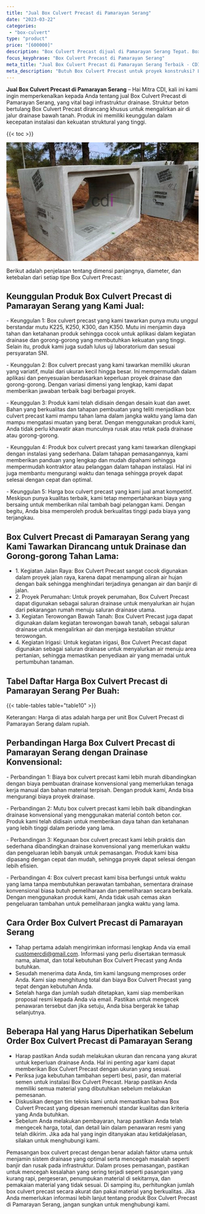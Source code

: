 ```yaml
---
title: "Jual Box Culvert Precast di Pamarayan Serang"
date: "2023-03-22"
categories:
 - "box-culvert"
type: "product"
price: "[600000]"
description: "Box Culvert Precast dijual di Pamarayan Serang Tepat. Box Culvert Precast unggulan untuk kebutuhan konstruksi dengan performa superior. Hubungi kami untuk konsultasi mendalam."
focus_keyphrase: "Box Culvert Precast di Pamarayan Serang"
meta_title: "Jual Box Culvert Precast di Pamarayan Serang Terbaik - CDI"
meta_description: "Butuh Box Culvert Precast untuk proyek konstruksi? Layanan profesional kami siap membantu dengan kualitas premium. Dapatkan informasi sekarang."
---
```


**Jual Box Culvert Precast di Pamarayan Serang** – Hai Mitra CDI, kali ini kami ingin memperkenalkan kepada Anda tentang jual Box Culvert Precast di Pamarayan Serang, yang vital bagi infrastruktur drainase. Struktur beton bertulang Box Culvert Precast dirancang khusus untuk mengalirkan air di jalur drainase bawah tanah. Produk ini memiliki keunggulan dalam kecepatan instalasi dan kekuatan struktural yang tinggi.

{{< toc >}}

![Jual Box Culvert Precast di Pamarayan Serang](/images/box-culvert/box-culvert-16.jpg)

Berikut adalah penjelasan tentang dimensi panjangnya, diameter, dan ketebalan dari setiap tipe Box Culvert Precast: 

## Keunggulan Produk Box Culvert Precast di Pamarayan Serang yang Kami Jual:

\- Keunggulan 1: Box culvert precast yang kami tawarkan punya mutu unggul berstandar mutu K225, K250, K300, dan K350. Mutu ini menjamin daya tahan dan ketahanan produk sehingga cocok untuk aplikasi dalam kegiatan drainase dan gorong-gorong yang membutuhkan kekuatan yang tinggi. Selain itu, produk kami juga sudah lulus uji laboratorium dan sesuai persyaratan SNI.

\- Keunggulan 2: Box culvert precast yang kami tawarkan memiliki ukuran yang variatif, mulai dari ukuran kecil hingga besar. Ini mempermudah dalam aplikasi dan penyesuaian berdasarkan keperluan proyek drainase dan gorong-gorong. Dengan variasi dimensi yang lengkap, kami dapat memberikan jawaban terbaik bagi berbagai proyek.

\- Keunggulan 3: Produk kami telah didisain dengan desain kuat dan awet. Bahan yang berkualitas dan tahapan pembuatan yang teliti menjadikan box culvert precast kami mampu tahan lama dalam jangka waktu yang lama dan mampu mengatasi muatan yang berat. Dengan menggunakan produk kami, Anda tidak perlu khawatir akan munculnya rusak atau retak pada drainase atau gorong-gorong.

\- Keunggulan 4: Produk box culvert precast yang kami tawarkan dilengkapi dengan instalasi yang sederhana. Dalam tahapan pemasangannya, kami memberikan panduan yang lengkap dan mudah dipahami sehingga mempermudah kontraktor atau pelanggan dalam tahapan instalasi. Hal ini juga membantu mengurangi waktu dan tenaga sehingga proyek dapat selesai dengan cepat dan optimal.

\- Keunggulan 5: Harga box culvert precast yang kami jual amat kompetitif. Meskipun punya kualitas terbaik, kami tetap mempertahankan biaya yang bersaing untuk memberikan nilai tambah bagi pelanggan kami. Dengan begitu, Anda bisa memperoleh produk berkualitas tinggi pada biaya yang terjangkau.

## Box Culvert Precast di Pamarayan Serang yang Kami Tawarkan Dirancang untuk Drainase dan Gorong-gorong Tahan Lama:

*   1\. Kegiatan Jalan Raya: Box Culvert Precast sangat cocok digunakan dalam proyek jalan raya, karena dapat menampung aliran air hujan dengan baik sehingga menghindari terjadinya genangan air dan banjir di jalan.
*   2\. Proyek Perumahan: Untuk proyek perumahan, Box Culvert Precast dapat digunakan sebagai saluran drainase untuk menyalurkan air hujan dari pekarangan rumah menuju saluran drainase utama.
*   3\. Kegiatan Terowongan Bawah Tanah: Box Culvert Precast juga dapat digunakan dalam kegiatan terowongan bawah tanah, sebagai saluran drainase untuk mengalirkan air dan menjaga kestabilan struktur terowongan.
*   4\. Kegiatan Irigasi: Untuk kegiatan irigasi, Box Culvert Precast dapat digunakan sebagai saluran drainase untuk menyalurkan air menuju area pertanian, sehingga memastikan penyediaan air yang memadai untuk pertumbuhan tanaman.

## Tabel Daftar Harga Box Culvert Precast di Pamarayan Serang Per Buah:

{{< table-tables table="table10" >}}

Keterangan: Harga di atas adalah harga per unit Box Culvert Precast di Pamarayan Serang dalam rupiah.

## Perbandingan Harga Box Culvert Precast di Pamarayan Serang dengan Drainase Konvensional:

\- Perbandingan 1: Biaya box culvert precast kami lebih murah dibandingkan dengan biaya pembuatan drainase konvensional yang memerlukan tenaga kerja manual dan bahan material terpisah. Dengan produk kami, Anda bisa mengurangi biaya proyek drainase.

\- Perbandingan 2: Mutu box culvert precast kami lebih baik dibandingkan drainase konvensional yang menggunakan material contoh beton cor. Produk kami telah didisain untuk memberikan daya tahan dan ketahanan yang lebih tinggi dalam periode yang lama.

\- Perbandingan 3: Kegunaan box culvert precast kami lebih praktis dan sederhana dibandingkan drainase konvensional yang memerlukan waktu dan pengeluaran lebih banyak untuk pemasangan. Produk kami bisa dipasang dengan cepat dan mudah, sehingga proyek dapat selesai dengan lebih efisien.

\- Perbandingan 4: Box culvert precast kami bisa berfungsi untuk waktu yang lama tanpa membutuhkan perawatan tambahan, sementara drainase konvensional biasa butuh pemeliharaan dan pemeliharaan secara berkala. Dengan menggunakan produk kami, Anda tidak usah cemas akan pengeluaran tambahan untuk pemeliharaan jangka waktu yang lama.

## Cara Order Box Culvert Precast di Pamarayan Serang

*   Tahap pertama adalah mengirimkan informasi lengkap Anda via email customercdi@gmail.com. Informasi yang perlu disertakan termasuk nama, alamat, dan total kebutuhan Box Culvert Precast yang Anda butuhkan.
*   Sesudah menerima data Anda, tim kami langsung memproses order Anda. Kami siap menghitung total dan biaya Box Culvert Precast yang tepat dengan kebutuhan Anda.
*   Setelah harga dan jumlah sudah ditetapkan, kami siap memberikan proposal resmi kepada Anda via email. Pastikan untuk mengecek penawaran tersebut dan jika setuju, Anda bisa bergerak ke tahap selanjutnya.

## Beberapa Hal yang Harus Diperhatikan Sebelum Order Box Culvert Precast di Pamarayan Serang

*   Harap pastikan Anda sudah melakukan ukuran dan rencana yang akurat untuk keperluan drainase Anda. Hal ini penting agar kami dapat memberikan Box Culvert Precast dengan ukuran yang sesuai.
*   Periksa juga kebutuhan tambahan seperti besi, pasir, dan material semen untuk instalasi Box Culvert Precast. Harap pastikan Anda memiliki semua material yang dibutuhkan sebelum melakukan pemesanan.
*   Diskusikan dengan tim teknis kami untuk memastikan bahwa Box Culvert Precast yang dipesan memenuhi standar kualitas dan kriteria yang Anda butuhkan.
*   Sebelum Anda melakukan pembayaran, harap pastikan Anda telah mengecek harga, total, dan detail lain dalam penawaran resmi yang telah dikirim. Jika ada hal yang ingin ditanyakan atau ketidakjelasan, silakan untuk menghubungi kami.

Pemasangan box culvert precast dengan benar adalah faktor utama untuk menjamin sistem drainase yang optimal serta mencegah masalah seperti banjir dan rusak pada infrastruktur. Dalam proses pemasangan, pastikan untuk mencegah kesalahan yang sering terjadi seperti pasangan yang kurang rapi, pergeseran, penumpukan material di sekitarnya, dan pemakaian material yang tidak sesuai. Di samping itu, perhitungkan jumlah box culvert precast secara akurat dan pakai material yang berkualitas. Jika Anda memerlukan informasi lebih lanjut tentang produk Box Culvert Precast di Pamarayan Serang, jangan sungkan untuk menghubungi kami.